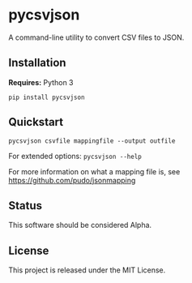 pycsvjson
=========
A command-line utility to convert CSV files to JSON.

Installation
------------
**Requires:** Python 3

`pip install pycsvjson`

Quickstart
----------
`pycsvjson csvfile mappingfile --output outfile`

For extended options: `pycsvjson --help`

For more information on what a mapping file is, see https://github.com/pudo/jsonmapping

Status
------
This software should be considered Alpha.

License
-------
This project is released under the MIT License.
